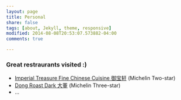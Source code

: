```yaml
---
layout: page
title: Personal
share: false
tags: [about, Jekyll, theme, responsive]
modified: 2014-08-08T20:53:07.573882-04:00
comments: true

---
```



### Great restraurants visited :)
* [Imperial Treasure Fine Chinese Cuisine 御宝轩](https://www.google.com/search?q=%E5%BE%A1%E5%AE%9D%E8%BD%A9&espv=2&biw=1440&bih=826&source=lnms&tbm=isch&sa=X&ved=0ahUKEwjjyoTYlqfSAhVIhlQKHTy5DhoQ_AUIBigB#imgrc=PY-BpZ-xwXPj6M:) (Michelin Two-star)
* [Dong Roast Dark 大董](https://www.google.com/search?q=%E5%BE%A1%E5%AE%9D%E8%BD%A9&espv=2&biw=1440&bih=826&source=lnms&tbm=isch&sa=X&ved=0ahUKEwjjyoTYlqfSAhVIhlQKHTy5DhoQ_AUIBigB#tbm=isch&q=%E5%A4%A7%E8%91%A3) (Michelin Three-star)
* ...


<!-- ### RNN-based sequence learning for text generation

* Trying to incorprate paragraph-level information into text generation.
* Baseline implemented in Tensorflow, final model implemented with Torch7.
* Results submitted to ACL'17. -->

<iframe src="hhttps://www.google.com/maps/@42.4449504,-76.4810879,17z" width="300" height="200" frameborder="0" style="border:0" allowfullscreen></iframe>

                                                                                                                                                                 
